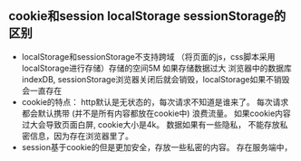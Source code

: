 ## cookie和session localStorage sessionStorage的区别
- localStorage和sessionStorage不支持跨域 （将页面的js，css脚本采用localStorage进行存储）存储的空间5M  如果存储数据过大 浏览器中的数据库 indexDB, sessionStorage浏览器关闭后就会销毁，localStorage如果不销毁会一直存在
- cookie的特点： http默认是无状态的，每次请求不知道是谁来了。 每次请求都会默认携带 (并不是所有内容都放在cookie中) 浪费流量。 如果cookie内容过大会导致页面白屏, cookie大小是4k。 数据如果有一些隐私， 不能存放私密信息，因为存在浏览器里了。
- session基于cookie的但是更加安全，存放一些私密的内容。 存在服务端中，
